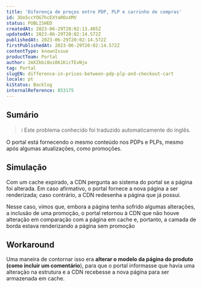 ```yaml
---
title: 'Diferença de preços entre PDP, PLP e carrinho de compras'
id: 3Oo5ccYOG7hcEXYaROxXMV
status: PUBLISHED
createdAt: 2023-06-29T20:02:13.485Z
updatedAt: 2023-06-29T20:02:14.572Z
publishedAt: 2023-06-29T20:02:14.572Z
firstPublishedAt: 2023-06-29T20:02:14.572Z
contentType: knownIssue
productTeam: Portal
author: 2mXZkbi0oi061KicTExNjo
tag: Portal
slugEN: difference-in-prices-between-pdp-plp-and-checkout-cart
locale: pt
kiStatus: Backlog
internalReference: 853175
---
```


## Sumário

>ℹ️ Este problema conhecido foi traduzido automaticamente do inglês.



O portal está fornecendo o mesmo conteúdo nos PDPs e PLPs, mesmo após algumas atualizações, como promoções.

## Simulação



Com um cache expirado, a CDN pergunta ao sistema do portal se a página foi alterada. Em caso afirmativo, o portal fornece a nova página a ser renderizada; caso contrário, a CDN redesenha a página que já possui.

Nesse caso, vimos que, embora a página tenha sofrido algumas alterações, a inclusão de uma promoção, o portal retornou à CDN que não houve alteração em comparação com a página em cache e, portanto, a camada de borda estava renderizando a página sem promoção

## Workaround



Uma maneira de contornar isso era **alterar o modelo da página do produto (como incluir um comentário**), para que o portal informasse que havia uma alteração na estrutura e a CDN recebesse a nova página para ser armazenada em cache.




